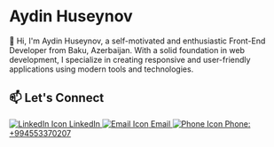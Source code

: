 <body>
  <div>
    <h1>Aydin Huseynov</h1>
    <p>
      👋 Hi, I'm Aydin Huseynov, a self-motivated and enthusiastic Front-End Developer from Baku, Azerbaijan. 
      With a solid foundation in web development, I specialize in creating responsive and user-friendly applications 
      using modern tools and technologies.
    </p>

  <div>
      <h2>📫 Let's Connect</h2>
      <div>
        <a href="https://www.linkedin.com/in/ayd%C4%B1nh%C3%BCseynov/" target="_blank">
          <img src="https://img.icons8.com/color/20/000000/linkedin.png" alt="LinkedIn Icon" /> LinkedIn
        </a>
        <a href="mailto:aydinhuseynov.dev@gmail.com">
          <img src="https://img.icons8.com/color/20/000000/gmail.png" alt="Email Icon" /> Email
        </a>
        <a href="tel:+994553370207">
          <img src="https://img.icons8.com/ios-filled/20/ffffff/phone.png" alt="Phone Icon" /> Phone: +994553370207        </a>
      </div>
    </div>
  </div>
</body>
